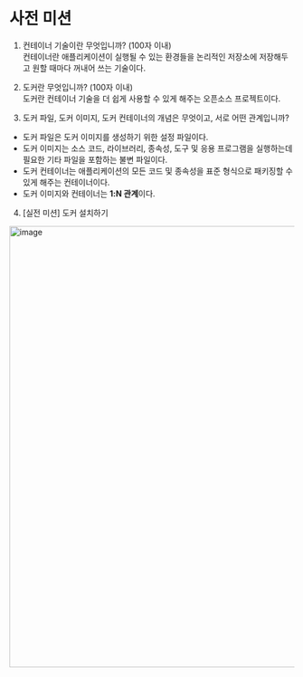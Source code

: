 

# 사전 미션

1. 컨테이너 기술이란 무엇입니까? (100자 이내) <br>
컨테이너란 애플리케이션이 실행될 수 있는 환경들을 논리적인 저장소에 저장해두고 원할 때마다 꺼내어 쓰는 기술이다. <br>


2. 도커란 무엇입니까? (100자 이내) <br>
도커란 컨테이너 기술을 더 쉽게 사용할 수 있게 해주는 오픈소스 프로젝트이다. <br>


3. 도커 파일, 도커 이미지, 도커 컨테이너의 개념은 무엇이고, 서로 어떤 관계입니까? <br>
- 도커 파일은 도커 이미지를 생성하기 위한 설정 파일이다.
- 도커 이미지는 소스 코드, 라이브러리, 종속성, 도구 및 응용 프로그램을 실행하는데 필요한 기타 파일을 포함하는 불변 파일이다.
- 도커 컨테이너는 애플리케이션의 모든 코드 및 종속성을 표준 형식으로 패키징할 수 있게 해주는 컨테이너이다.
- 도커 이미지와 컨테이너는 **1:N 관계**이다.

4. [실전 미션] 도커 설치하기 <br>
<img width="780" alt="image" src="https://github.com/drum-grammer/docker-pro-2308/assets/70805241/53d42feb-4a98-4464-81a3-d924da2b5c41">

